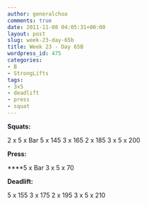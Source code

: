 ```yaml
---
author: generalchoa
comments: true
date: 2011-11-08 04:05:31+00:00
layout: post
slug: week-23-day-65b
title: Week 23 - Day 65B
wordpress_id: 475
categories:
- B
- StrongLifts
tags:
- 3x5
- deadlift
- press
- squat
---
```


**Squats:**

2 x 5 x Bar
5 x 145
3 x 165
2 x 185
3 x 5 x 200

**Press:**

****5 x Bar
3 x 5 x 70

**Deadlift:**

5 x 155
3 x 175
2 x 195
3 x 5 x 210
